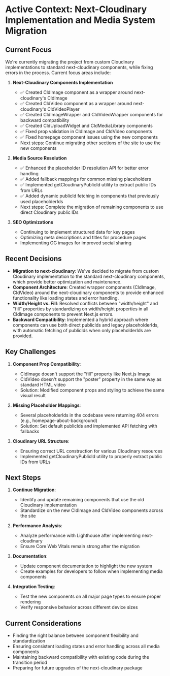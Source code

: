 # Active Context: Next-Cloudinary Implementation and Media System Migration

## Current Focus

We're currently migrating the project from custom Cloudinary implementations to standard next-cloudinary components, while fixing errors in the process. Current focus areas include:

1. **Next-Cloudinary Components Implementation**
   - ✅ Created CldImage component as a wrapper around next-cloudinary's CldImage
   - ✅ Created CldVideo component as a wrapper around next-cloudinary's CldVideoPlayer
   - ✅ Created CldImageWrapper and CldVideoWrapper components for backward compatibility
   - ✅ Created CldUploadWidget and CldMediaLibrary components
   - ✅ Fixed prop validation in CldImage and CldVideo components
   - ✅ Fixed homepage component issues using the new components
   - Next steps: Continue migrating other sections of the site to use the new components

2. **Media Source Resolution**
   - ✅ Enhanced the placeholder ID resolution API for better error handling
   - ✅ Added fallback mappings for common missing placeholders
   - ✅ Implemented getCloudinaryPublicId utility to extract public IDs from URLs
   - ✅ Added dynamic publicId fetching in components that previously used placeholderIds
   - Next steps: Complete the migration of remaining components to use direct Cloudinary public IDs

3. **SEO Optimizations**
   - Continuing to implement structured data for key pages
   - Optimizing meta descriptions and titles for procedure pages
   - Implementing OG images for improved social sharing

## Recent Decisions

- **Migration to next-cloudinary**: We've decided to migrate from custom Cloudinary implementation to the standard next-cloudinary components, which provide better optimization and maintenance.
- **Component Architecture**: Created wrapper components (CldImage, CldVideo) around the next-cloudinary components to provide enhanced functionality like loading states and error handling.
- **Width/Height vs. Fill**: Resolved conflicts between "width/height" and "fill" properties by standardizing on width/height properties in all CldImage components to prevent Next.js errors.
- **Backward Compatibility**: Implemented a hybrid approach where components can use both direct publicIds and legacy placeholderIds, with automatic fetching of publicIds when only placeholderIds are provided.

## Key Challenges

1. **Component Prop Compatibility**: 
   - CldImage doesn't support the "fill" property like Next.js Image
   - CldVideo doesn't support the "poster" property in the same way as standard HTML video
   - Solution: Modified component props and styling to achieve the same visual result

2. **Missing Placeholder Mappings**: 
   - Several placeholderIds in the codebase were returning 404 errors (e.g., homepage-about-background)
   - Solution: Set default publicIds and implemented API fetching with fallbacks

3. **Cloudinary URL Structure**:
   - Ensuring correct URL construction for various Cloudinary resources
   - Implemented getCloudinaryPublicId utility to properly extract public IDs from URLs

## Next Steps

1. **Continue Migration**:
   - Identify and update remaining components that use the old Cloudinary implementation
   - Standardize on the new CldImage and CldVideo components across the site

2. **Performance Analysis**: 
   - Analyze performance with Lighthouse after implementing next-cloudinary
   - Ensure Core Web Vitals remain strong after the migration

3. **Documentation**: 
   - Update component documentation to highlight the new system
   - Create examples for developers to follow when implementing media components

4. **Integration Testing**: 
   - Test the new components on all major page types to ensure proper rendering
   - Verify responsive behavior across different device sizes

## Current Considerations

- Finding the right balance between component flexibility and standardization
- Ensuring consistent loading states and error handling across all media components
- Maintaining backward compatibility with existing code during the transition period
- Preparing for future upgrades of the next-cloudinary package 